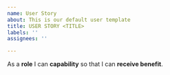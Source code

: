 ```yaml
---
name: User Story
about: This is our default user template
title: USER STORY <TITLE>
labels: ''
assignees: ''

---
```


As a **role** I can **capability** so that I can **receive benefit**.
